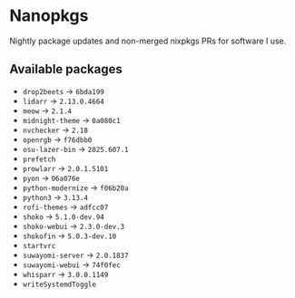 <!--
SPDX-FileCopyrightText: 2025 Hana Kretzer <hanakretzer@gmail.com>

SPDX-License-Identifier: CC0-1.0
-->

# Nanopkgs

Nightly package updates and non-merged nixpkgs PRs for software I use.

## Available packages

- `drop2beets` -> `6bda199`
- `lidarr` -> `2.13.0.4664`
- `meow` -> `2.1.4`
- `midnight-theme` -> `0a080c1`
- `nvchecker` -> `2.18`
- `openrgb` -> `f76dbb0`
- `osu-lazer-bin` -> `2025.607.1`
- `prefetch`
- `prowlarr` -> `2.0.1.5101`
- `pyon` -> `06a076e`
- `python-modernize` -> `f06b20a`
- `python3` -> `3.13.4`
- `rofi-themes` -> `adfcc07`
- `shoko` -> `5.1.0-dev.94`
- `shoko-webui` -> `2.3.0-dev.3`
- `shokofin` -> `5.0.3-dev.10`
- `startvrc`
- `suwayomi-server` -> `2.0.1837`
- `suwayomi-webui` -> `74f0fec`
- `whisparr` -> `3.0.0.1149`
- `writeSystemdToggle`
